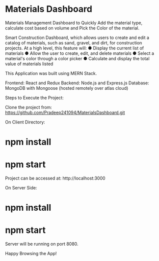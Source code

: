 # Materials Dashboard
Materials Management Dashboard to Quickly Add the material type, calculate cost based on volume and Pick the Color of the material.

Smart Construction Dashboard, which allows users to create and edit a catalog of materials, such as sand, gravel, and dirt, for construction
projects. At a high level, this feature will:
● Display the current list of materials
● Allow the user to create, edit, and delete materials
● Select a material's color through a color picker
● Calculate and display the total value of materials listed

This Application was built using MERN Stack.

Frontend: React and Redux
Backend: Node.js and Express.js 
Database: MongoDB with Mongoose (hosted remotely over atlas cloud)

Steps to Execute the Project:

Clone the project from: https://github.com/Pradeep241094/MaterialsDashboard.git

On Client Directory:

# npm install
# npm start

Project can be accessed at: http://localhost:3000

On Server Side:

# npm install
# npm start

Server will be running on port 8080.

Happy Browsing the App!

